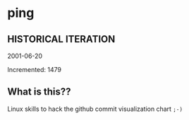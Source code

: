 # ping

## HISTORICAL ITERATION
2001-06-20

Incremented: 1479

## What is this?? 
Linux skills to hack the github commit visualization chart `;-)`
